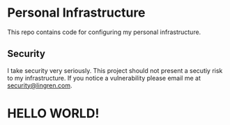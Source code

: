 # Personal Infrastructure

This repo contains code for configuring my personal infrastructure.

## Security

I take security very seriously. This project should not present a secutiy risk to my infrastructure. If you notice a vulnerability please email me at <security@lingren.com>.

# HELLO WORLD!
